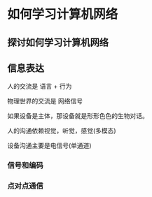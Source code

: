 # 如何学习计算机网络
## 探讨如何学习计算机网络
## 信息表达
人的交流是 语言 + 行为

物理世界的交流是 网络信号

如果设备是主体，那设备就是形形色色的生物对话。

人的沟通依赖视觉，听觉，感觉(多模态)

设备沟通主要是电信号(单通道)
### 信号和编码
### 点对点通信
## 